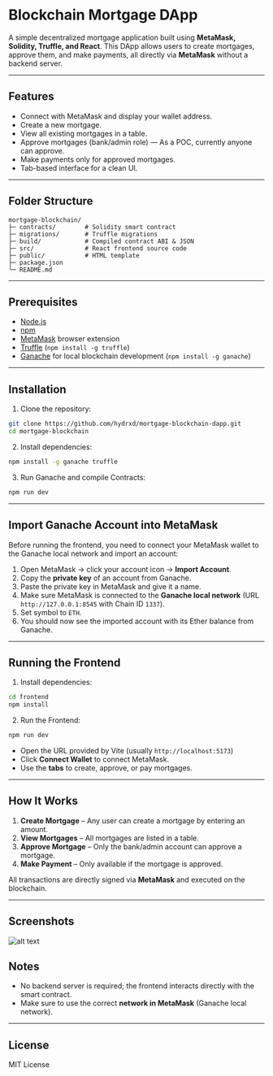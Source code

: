 # Blockchain Mortgage DApp

A simple decentralized mortgage application built using **MetaMask, Solidity, Truffle, and React**.
This DApp allows users to create mortgages, approve them, and make payments, all directly via **MetaMask** without a backend server.

---

## Features

* Connect with MetaMask and display your wallet address.
* Create a new mortgage.
* View all existing mortgages in a table.
* Approve mortgages (bank/admin role) — As a POC, currently anyone can approve.
* Make payments only for approved mortgages.
* Tab-based interface for a clean UI.

---

## Folder Structure

```
mortgage-blockchain/
├─ contracts/        # Solidity smart contract
├─ migrations/       # Truffle migrations
├─ build/            # Compiled contract ABI & JSON
├─ src/              # React frontend source code
├─ public/           # HTML template
├─ package.json
└─ README.md
```

---

## Prerequisites

* [Node.js](https://nodejs.org/)
* [npm](https://www.npmjs.com/)
* [MetaMask](https://metamask.io/) browser extension
* [Truffle](https://www.trufflesuite.com/truffle) (`npm install -g truffle`)
* [Ganache](https://www.trufflesuite.com/ganache) for local blockchain development (`npm install -g ganache`)

---

## Installation

1. Clone the repository:

```bash
git clone https://github.com/hydrxd/mortgage-blockchain-dapp.git
cd mortgage-blockchain
```

2. Install dependencies:

```bash
npm install -g ganache truffle
````

3. Run Ganache and compile Contracts:

```bash
npm run dev
```

---

## Import Ganache Account into MetaMask

Before running the frontend, you need to connect your MetaMask wallet to the Ganache local network and import an account:

1. Open MetaMask → click your account icon → **Import Account**.
2. Copy the **private key** of an account from Ganache.
3. Paste the private key in MetaMask and give it a name.
4. Make sure MetaMask is connected to the **Ganache local network** (URL `http://127.0.0.1:8545` with Chain ID `1337`).
5. Set symbol to `ETH`.
6. You should now see the imported account with its Ether balance from Ganache.

---

## Running the Frontend

1. Install dependencies:

```bash
cd frontend
npm install
````

2. Run the Frontend:

```bash
npm run dev
```

* Open the URL provided by Vite (usually `http://localhost:5173`)
* Click **Connect Wallet** to connect MetaMask.
* Use the **tabs** to create, approve, or pay mortgages.

---

## How It Works

1. **Create Mortgage** – Any user can create a mortgage by entering an amount.
2. **View Mortgages** – All mortgages are listed in a table.
3. **Approve Mortgage** – Only the bank/admin account can approve a mortgage.
4. **Make Payment** – Only available if the mortgage is approved.

All transactions are directly signed via **MetaMask** and executed on the blockchain.

---

## Screenshots

![alt text](http://url/to/img.png)

## Notes

* No backend server is required; the frontend interacts directly with the smart contract.
* Make sure to use the correct **network in MetaMask** (Ganache local network).

---

## License

MIT License
